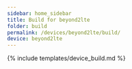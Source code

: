 ```yaml
---
sidebar: home_sidebar
title: Build for beyond2lte
folder: build
permalink: /devices/beyond2lte/build/
device: beyond2lte
---
```

{% include templates/device_build.md %}
